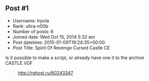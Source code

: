 ## Post #1
- Username: trpvla
- Rank: ultra-n00b
- Number of posts: 6
- Joined date: Wed Oct 15, 2014 5:32 am
- Post datetime: 2015-01-09T19:24:35+00:00
- Post Title: Spirit Of Revenge Cursed Castle CE

Is it possible to make a script, or already have one it to the archive CASTLE.VGF 

> http://rghost.ru/60243347
